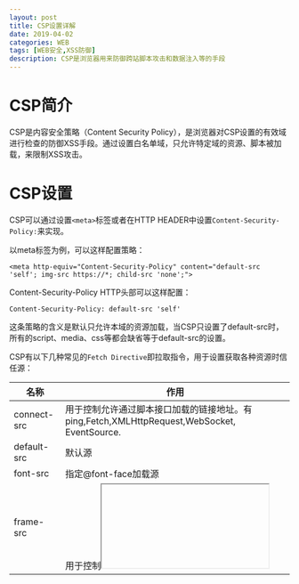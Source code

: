 ```yaml
---
layout: post
title: CSP设置详解
date: 2019-04-02
categories: WEB
tags: [WEB安全,XSS防御]
description: CSP是浏览器用来防御跨站脚本攻击和数据注入等的手段
---
```




# CSP简介

CSP是内容安全策略（Content Security Policy），是浏览器对CSP设置的有效域进行检查的防御XSS手段。通过设置白名单域，只允许特定域的资源、脚本被加载，来限制XSS攻击。

# CSP设置

CSP可以通过设置`<meta>`标签或者在HTTP HEADER中设置`Content-Security-Policy:`来实现。

以meta标签为例，可以这样配置策略：

    <meta http-equiv="Content-Security-Policy" content="default-src 'self'; img-src https://*; child-src 'none';">

Content-Security-Policy HTTP头部可以这样配置：

    Content-Security-Policy: default-src 'self'
    
这条策略的含义是默认只允许本域的资源加载，当CSP只设置了default-src时，所有的script、media、css等都会缺省等于default-src的设置。

CSP有以下几种常见的`Fetch Directive`即拉取指令，用于设置获取各种资源时信任源：


|名称|作用|
|-|-|
|connect-src|用于控制允许通过脚本接口加载的链接地址。有<a> ping,Fetch,XMLHttpRequest,WebSocket, EventSource.|
|default-src|默认源|
|font-src|指定@font-face加载源|
|frame-src|用于控制<frame><iframe>源|
|img-src|图片源|
|manifest-src|用于控制manifest加载|
|media-src|指定<audio><video>源|
|script-src|用于控制script标签加载的URL，和内联脚本事件句柄onclick，以及XSTL样式表|
|style-src|用于控制样式表的源|
|worker-src|用于限制worker线程|

每个拉取指令可以设置多个源，格式如下：

    Content-Security-Policy: style-src <source>;
    Content-Security-Policy: style-src <source> <source>;
    
源可以被设置成以下几种

- ## <主机源>

主机源可以是IP或者域名，也可以用`*`作为通配符
例如：
```
http://*.example.com:
    Content-Security-Policy: default-src http://*.example.com;
    
mail.example.com:443
    Content-Security-Policy: default-src http://*.example.com;
    
https://store.example.com
    Content-Security-Policy: default-src https://store.example.com;
```
- ## <协议>

协议可以是http或者https，也支持data、mediastream、blob、filesystem
```
    Content-Security-Policy: default-src https:;
```
- ## 'self'

只允许来自同一源的，符合同源策略的链接。

- ## 'unsafe-inline'

允许使用内联资源，包括<script>,javascript:URLS,onclick等事件句柄和内联样式<style>


- ## 'unsafe-eval'

允许使用`eval()`或者其他从字符串执行命令的方法,包括一下这些
```
eval()
Function()
当调用这些函数传递一个字符串时：window.setTimeout("alert(\"Hello World!\");", 500);
    window.setTimeout
    window.setInterval
    window.setImmediate
window.execScript  (IE < 11 only)
```
- ## 'none'

禁止任何URIs被加载
- ## 'nonce-&lt;base64-value&gt;'

通过指定nonce来加载源：

```
Content-Security-Policy: script-src 'nonce-2726c7f26c'
```
**这个设置将会只加载nonce=2726c7f26c的脚本**
```
<script nonce=2726c7f26c>
var inline=1;
</script>
```

-  ## '&lt;hash-algorithm&gt;-&lt;base64-value&gt;'

支持sha256，sha384和sha512，使用脚本或者样式的hash值的base64编码来指定脚本内容。下面的例子，通过指定hash算法和hash值的base64编码来设置允许的源。**需要注意的是前后的`<script>` `</script>`标签是不包括的**
```
Content-Security-Policy: script-src 'sha256-B2yPHKaXnvFWtRChIbabYmUBFZdVfKKXHbWtWidDVF8='
```
**
```
<script>var inline = 1;</script>
```

- ## 'strict-dynamic'

将会信任一个已明确标记的脚本，配合nonce或者hash使用，将会信任所有被根脚本加载的脚本。同时，任何白名单以及 'self' 'unsafe-inline'将会被忽略。

- ## 'report-sample'

需要一个违例代码的示例，将会包含在违例报告中。


# CSP测试
使用`Content-Security-Policy-Report-Only`，当违反CSP的源被加载时发送违例报告。通过设置`report-uri`或`report-to`来确定违例报告发送的网址，这个报告将会通过HTTP POST来发送。

```
Content-Security-Policy: default-src https:; report-uri /csp-violation-report-endpoint/
```

# 绕过CSP

* 通过frame或者iframe来加载未使用CSP的页面
* 某些网站非200的返回页面未设置CSP，通过构造超长URL或者超大cookie来造成报错，现代浏览器能处理的最大URL和cookie普遍比服务器要长。
